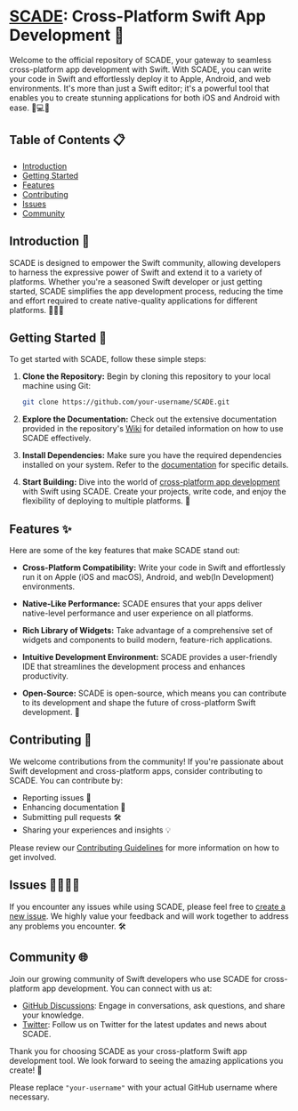 
# [SCADE](https://scade.io): Cross-Platform Swift App Development 🚀

Welcome to the official repository of SCADE, your gateway to seamless cross-platform app development with Swift. With SCADE, you can write your code in Swift and effortlessly deploy it to Apple, Android, and web environments. It's more than just a Swift editor; it's a powerful tool that enables you to create stunning applications for both iOS and Android with ease. 📱💻🌐

## Table of Contents 📋
- [Introduction](#introduction)
- [Getting Started](#getting-started)
- [Features](#features)
- [Contributing](#contributing)
- [Issues](#issues)
- [Community](#community)

## Introduction 📝

SCADE is designed to empower the Swift community, allowing developers to harness the expressive power of Swift and extend it to a variety of platforms. Whether you're a seasoned Swift developer or just getting started, SCADE simplifies the app development process, reducing the time and effort required to create native-quality applications for different platforms. 🧑‍💻🚀

## Getting Started 🚀

To get started with SCADE, follow these simple steps:

1. **Clone the Repository:** Begin by cloning this repository to your local machine using Git:

   ```bash
   git clone https://github.com/your-username/SCADE.git
   ```

2. **Explore the Documentation:** Check out the extensive documentation provided in the repository's [Wiki](https://github.com/your-username/SCADE/wiki) for detailed information on how to use SCADE effectively.

3. **Install Dependencies:** Make sure you have the required dependencies installed on your system. Refer to the [documentation](https://docs.scade.io/) for specific details.

4. **Start Building:** Dive into the world of [cross-platform app development](https://github.com/scadedoc/UgExamples) with Swift using SCADE. Create your projects, write code, and enjoy the flexibility of deploying to multiple platforms. 🚀

## Features ✨

Here are some of the key features that make SCADE stand out:

- **Cross-Platform Compatibility:** Write your code in Swift and effortlessly run it on Apple (iOS and macOS), Android, and web(In Development) environments.
  
- **Native-Like Performance:** SCADE ensures that your apps deliver native-level performance and user experience on all platforms.

- **Rich Library of Widgets:** Take advantage of a comprehensive set of widgets and components to build modern, feature-rich applications.

- **Intuitive Development Environment:** SCADE provides a user-friendly IDE that streamlines the development process and enhances productivity.

- **Open-Source:** SCADE is open-source, which means you can contribute to its development and shape the future of cross-platform Swift development. 🌟

## Contributing 🤝

We welcome contributions from the community! If you're passionate about Swift development and cross-platform apps, consider contributing to SCADE. You can contribute by:

- Reporting issues 🐛
- Enhancing documentation 📖
- Submitting pull requests 🛠️
- Sharing your experiences and insights 💡

Please review our [Contributing Guidelines](CONTRIBUTING.md) for more information on how to get involved.

## Issues 🙋‍♂️🙋‍♀️

If you encounter any issues while using SCADE, please feel free to [create a new issue](https://github.com/scade-platform/SCADE/issues). We highly value your feedback and will work together to address any problems you encounter. 🛠️

## Community 🌐

Join our growing community of Swift developers who use SCADE for cross-platform app development. You can connect with us at:

- [GitHub Discussions](https://github.com/your-username/scade/discussions): Engage in conversations, ask questions, and share your knowledge.
- [Twitter](https://twitter.com/scade_io): Follow us on Twitter for the latest updates and news about SCADE.

Thank you for choosing SCADE as your cross-platform Swift app development tool. We look forward to seeing the amazing applications you create! 🙌


Please replace `"your-username"` with your actual GitHub username where necessary.

